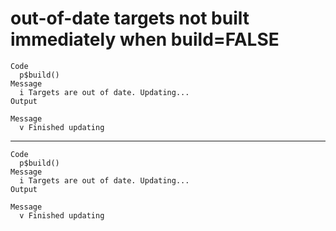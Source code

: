 # out-of-date targets not built immediately when build=FALSE

    Code
      p$build()
    Message
      i Targets are out of date. Updating...
    Output
      
    Message
      v Finished updating
      

---

    Code
      p$build()
    Message
      i Targets are out of date. Updating...
    Output
      
    Message
      v Finished updating
      

